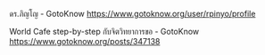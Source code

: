 ดร.ภิญโญ - GotoKnow
https://www.gotoknow.org/user/rpinyo/profile

World Cafe step-by-step กับจิตวิทยาการขอ - GotoKnow
https://www.gotoknow.org/posts/347138